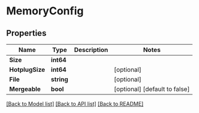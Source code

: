 # MemoryConfig

## Properties

Name | Type | Description | Notes
------------ | ------------- | ------------- | -------------
**Size** | **int64** |  | 
**HotplugSize** | **int64** |  | [optional] 
**File** | **string** |  | [optional] 
**Mergeable** | **bool** |  | [optional] [default to false]

[[Back to Model list]](../README.md#documentation-for-models) [[Back to API list]](../README.md#documentation-for-api-endpoints) [[Back to README]](../README.md)


